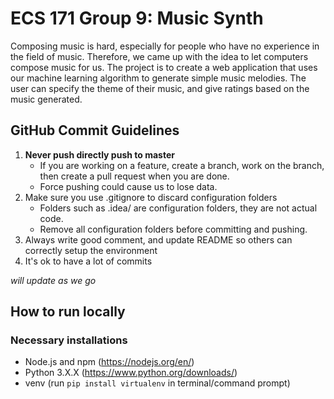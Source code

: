 # ECS 171 Group 9: Music Synth
Composing music is hard, especially for people who have no experience in the field of music. 
Therefore, we came up with the idea to let computers compose music for us. The project is to create a web application 
that uses our machine learning algorithm to generate simple music melodies. The user can specify the theme of their music, 
and give ratings based on the music generated.

## GitHub Commit Guidelines
1. **Never push directly push to master**
   - If you are working on a feature, create a branch, work on the branch, then create a pull request when you are done.
   - Force pushing could cause us to lose data.
2. Make sure you use .gitignore to discard configuration folders
   - Folders such as .idea/ are configuration folders, they are not actual code.
   - Remove all configuration folders before committing and pushing.
3. Always write good comment, and update README so others can correctly setup the environment
4. It's ok to have a lot of commits

*will update as we go*

## How to run locally
### Necessary installations
* Node.js and npm (https://nodejs.org/en/)
* Python 3.X.X (https://www.python.org/downloads/)
* venv (run `pip install virtualenv` in terminal/command prompt)

